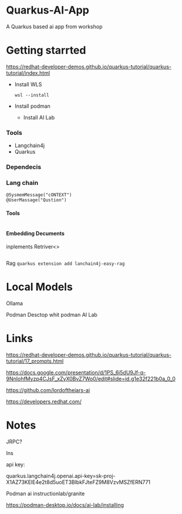 # Quarkus-AI-App

A Quarkus based ai app from workshop

# Getting starrted

https://redhat-developer-demos.github.io/quarkus-tutorial/quarkus-tutorial/index.html

- Install WLS

  `wsl --install`

- Install podman
  - Install AI Lab

### Tools

- Langchain4j
- Quarkus

### Dependecis

### Lang chain

```
@SysmemMessage("cONTEXT")
@UserMassage("Qustion")
```

#### Tools

```

```

#### Embedding Decuments

inplements Retriver<>

```

```

Rag
`quarkus extension add lanchain4j-easy-rag`

# Local Models

Ollama

Podman Desctop whit podman AI Lab

# Links

https://redhat-developer-demos.github.io/quarkus-tutorial/quarkus-tutorial/17_prompts.html

https://docs.google.com/presentation/d/1PS_6i5dU9Jf-q-9NnIohfMyzp4CJsF_xZyX0BvZ7Wo0/edit#slide=id.g1e32f221b0a_0_0

https://github.com/lordofthejars-ai

https://developers.redhat.com/

# Notes

JRPC?

Ins

api key:

quarkus.langchain4j.openai.api-key=sk-proj-X1AZ73KElE4e2t8d5uoET3BlbkFJteFZ9M8VzvMSZfERN771

Podman ai instructionlab/granite

https://podman-desktop.io/docs/ai-lab/installing
